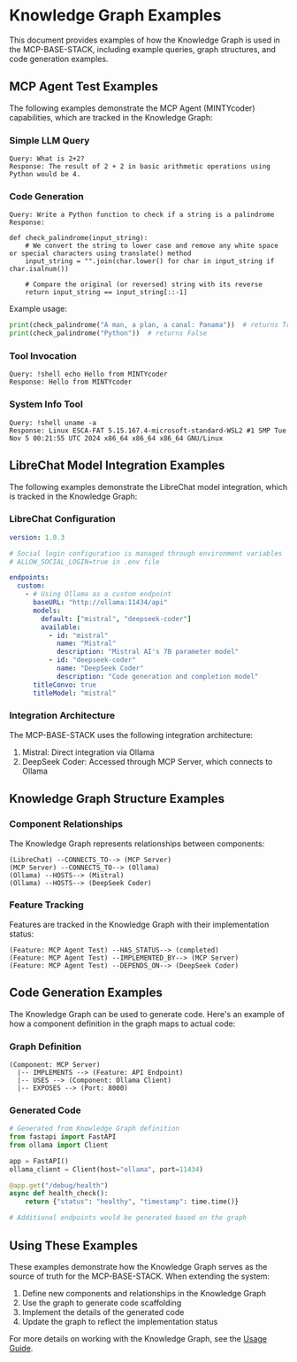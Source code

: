 # Knowledge Graph Examples

This document provides examples of how the Knowledge Graph is used in the MCP-BASE-STACK, including example queries, graph structures, and code generation examples.

## MCP Agent Test Examples

The following examples demonstrate the MCP Agent (MINTYcoder) capabilities, which are tracked in the Knowledge Graph:

### Simple LLM Query

```
Query: What is 2+2?
Response: The result of 2 + 2 in basic arithmetic operations using Python would be 4.
```

### Code Generation

```
Query: Write a Python function to check if a string is a palindrome
Response:

def check_palindrome(input_string):
    # We convert the string to lower case and remove any white space or special characters using translate() method
    input_string = "".join(char.lower() for char in input_string if char.isalnum()) 
    
    # Compare the original (or reversed) string with its reverse
    return input_string == input_string[::-1]
```

Example usage:

```python
print(check_palindrome("A man, a plan, a canal: Panama"))  # returns True
print(check_palindrome("Python"))  # returns False
```

### Tool Invocation

```
Query: !shell echo Hello from MINTYcoder
Response: Hello from MINTYcoder
```

### System Info Tool

```
Query: !shell uname -a
Response: Linux ESCA-FAT 5.15.167.4-microsoft-standard-WSL2 #1 SMP Tue Nov 5 00:21:55 UTC 2024 x86_64 x86_64 x86_64 GNU/Linux
```

## LibreChat Model Integration Examples

The following examples demonstrate the LibreChat model integration, which is tracked in the Knowledge Graph:

### LibreChat Configuration

```yaml
version: 1.0.3

# Social login configuration is managed through environment variables
# ALLOW_SOCIAL_LOGIN=true in .env file

endpoints:
  custom:
    - # Using Ollama as a custom endpoint
      baseURL: "http://ollama:11434/api"
      models:
        default: ["mistral", "deepseek-coder"]
        available:
          - id: "mistral"
            name: "Mistral"
            description: "Mistral AI's 7B parameter model"
          - id: "deepseek-coder"
            name: "DeepSeek Coder"
            description: "Code generation and completion model"
      titleConvo: true
      titleModel: "mistral"
```

### Integration Architecture

The MCP-BASE-STACK uses the following integration architecture:

1. Mistral: Direct integration via Ollama
2. DeepSeek Coder: Accessed through MCP Server, which connects to Ollama

## Knowledge Graph Structure Examples

### Component Relationships

The Knowledge Graph represents relationships between components:

```
(LibreChat) --CONNECTS_TO--> (MCP Server)
(MCP Server) --CONNECTS_TO--> (Ollama)
(Ollama) --HOSTS--> (Mistral)
(Ollama) --HOSTS--> (DeepSeek Coder)
```

### Feature Tracking

Features are tracked in the Knowledge Graph with their implementation status:

```
(Feature: MCP Agent Test) --HAS_STATUS--> (completed)
(Feature: MCP Agent Test) --IMPLEMENTED_BY--> (MCP Server)
(Feature: MCP Agent Test) --DEPENDS_ON--> (DeepSeek Coder)
```

## Code Generation Examples

The Knowledge Graph can be used to generate code. Here's an example of how a component definition in the graph maps to actual code:

### Graph Definition

```
(Component: MCP Server)
  |-- IMPLEMENTS --> (Feature: API Endpoint)
  |-- USES --> (Component: Ollama Client)
  |-- EXPOSES --> (Port: 8000)
```

### Generated Code

```python
# Generated from Knowledge Graph definition
from fastapi import FastAPI
from ollama import Client

app = FastAPI()
ollama_client = Client(host="ollama", port=11434)

@app.get("/debug/health")
async def health_check():
    return {"status": "healthy", "timestamp": time.time()}

# Additional endpoints would be generated based on the graph
```

## Using These Examples

These examples demonstrate how the Knowledge Graph serves as the source of truth for the MCP-BASE-STACK. When extending the system:

1. Define new components and relationships in the Knowledge Graph
2. Use the graph to generate code scaffolding
3. Implement the details of the generated code
4. Update the graph to reflect the implementation status

For more details on working with the Knowledge Graph, see the [Usage Guide](usage-guide.md).